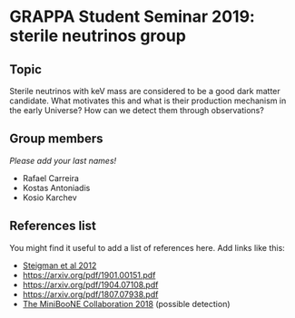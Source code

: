 # GRAPPA Student Seminar 2019: sterile neutrinos group

## Topic

Sterile neutrinos with keV mass are considered to be a good dark matter candidate. What motivates this and what is their production mechanism in the early Universe? How can we detect them through observations?

## Group members

*Please add your last names!*
* Rafael Carreira
* Kostas Antoniadis
* Kosio Karchev


## References list

You might find it useful to add a list of references here. Add links like this:
* [Steigman et al 2012](https://arxiv.org/abs/1204.3622)
* https://arxiv.org/pdf/1901.00151.pdf
* https://arxiv.org/pdf/1904.07108.pdf
* https://arxiv.org/pdf/1807.07938.pdf
* [The MiniBooNE Collaboration 2018](https://journals.aps.org/prl/abstract/10.1103/PhysRevLett.121.221801) (possible detection)
